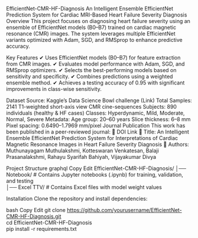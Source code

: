 EfficientNet-CMR-HF-Diagnosis
An Intelligent Ensemble EfficientNet Prediction System for Cardiac MRI-Based Heart Failure Severity Diagnosis
Overview
This project focuses on diagnosing heart failure severity using an ensemble of EfficientNet models (B0–B7) trained on cardiac magnetic resonance (CMR) images. The system leverages multiple EfficientNet variants optimized with Adam, SGD, and RMSprop to enhance predictive accuracy.

Key Features
✔ Uses EfficientNet models (B0–B7) for feature extraction from CMR images.
✔ Evaluates model performance with Adam, SGD, and RMSprop optimizers.
✔ Selects the best-performing models based on sensitivity and specificity.
✔ Combines predictions using a weighted ensemble method.
✔ Achieves a testing accuracy of 0.95 with significant improvements in class-wise sensitivity.

Dataset
Source: Kaggle’s Data Science Bowl challenge (Link)
Total Samples: 2141 T1-weighted short-axis view CMR cine-sequences
Subjects: 890 individuals (healthy & HF cases)
Classes: Hyperdynamic, Mild, Moderate, Normal, Severe
Metadata:
Age group: 20–60 years
Slice thickness: 6–8 mm
Pixel spacing: 0.6490–1.7969 mm/pixel
Journal Publication
This work has been published in a peer-reviewed journal:
🔗 DOI Link
📜 Title: An Intelligent Ensemble EfficientNet Prediction System for Interpretations of Cardiac Magnetic Resonance Images in Heart Failure Severity Diagnosis
📖 Authors: Muthunayagam Muthulakshmi, Kotteswaran Venkatesan, Balaji Prasanalakshmi, Rahayu Syarifah Bahiyah, Vijayakumar Divya

Project Structure
graphql
Copy
Edit
EfficientNet-CMR-HF-Diagnosis/
│── Notebook/                # Contains Jupyter notebooks (.ipynb) for training, validation, and testing  
│── Excel TTV/               # Contains Excel files with model weight values  
        
Installation
Clone the repository and install dependencies:

bash
Copy
Edit
git clone https://github.com/yourusername/EfficientNet-CMR-HF-Diagnosis.git  
cd EfficientNet-CMR-HF-Diagnosis  
pip install -r requirements.txt  
